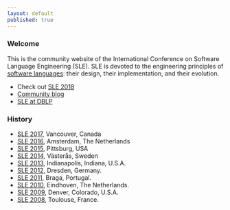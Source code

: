 ```yaml
---
layout: default
published: true
---
```


### Welcome 

This is the community website of the International Conference on Software Language Engineering (SLE). SLE is devoted to the engineering principles of [software languages](http://en.wikipedia.org/wiki/Software_language): their design, their implementation, and their evolution.

* Check out [SLE 2018](2018)
* [Community blog](blog) 
* [SLE at DBLP](http://www.informatik.uni-trier.de/~ley/db/conf/sle/index.html)

### History

<ul>
<li><a href="http://www.sleconf.org/2017" >SLE 2017</a>, Vancouver, Canada</li>
<li><a href="http://www.sleconf.org/2016" >SLE 2016</a>, Amsterdam, The Netherlands</li>
<li><a href="http://www.sleconf.org/2015" >SLE 2015</a>, Pittsburg, USA</li>
<li><a href="http://www.sleconf.org/2014" >SLE 2014</a>, Västerås, Sweden</li>
<li><a href="http://www.sleconf.org/2013" >SLE 2013</a>, Indianapolis, Indiana, U.S.A.</li>
<li><a href="http://www.sleconf.org/2012" >SLE 2012</a>, Dresden, Germany.</li>
<li><a href="http://www.sleconf.org/2011" >SLE 2011</a>, Braga, Portugal.</li>
<li><a href="http://www.sleconf.org/2010" >SLE 2010</a>, Eindhoven, The Netherlands.</li>
<li><a href="http://www.sleconf.org/2009" >SLE 2009</a>, Denver, Colorado, U.S.A.</li>
<li><a href="http://www.sleconf.org/2008" >SLE 2008</a>, Toulouse, France.</li>
</ul>
